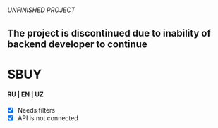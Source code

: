 ###### UNFINISHED PROJECT
## The project is discontinued due to inability of backend developer to continue
# SBUY
#### RU | EN | UZ

- [x] Needs filters
- [x] API is not connected
